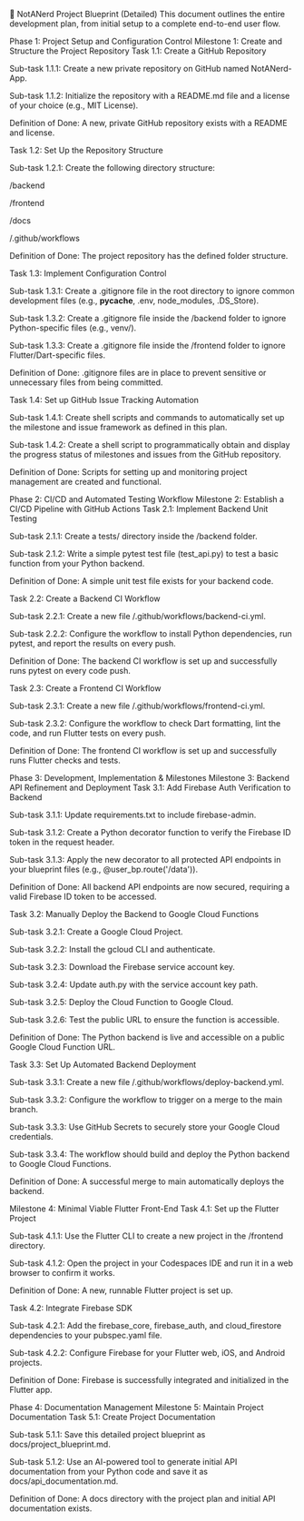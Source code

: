 🚀 NotANerd Project Blueprint (Detailed)
This document outlines the entire development plan, from initial setup to a complete end-to-end user flow.

Phase 1: Project Setup and Configuration Control
Milestone 1: Create and Structure the Project Repository
Task 1.1: Create a GitHub Repository

Sub-task 1.1.1: Create a new private repository on GitHub named NotANerd-App.

Sub-task 1.1.2: Initialize the repository with a README.md file and a license of your choice (e.g., MIT License).

Definition of Done: A new, private GitHub repository exists with a README and license.

Task 1.2: Set Up the Repository Structure

Sub-task 1.2.1: Create the following directory structure:

/backend

/frontend

/docs

/.github/workflows

Definition of Done: The project repository has the defined folder structure.

Task 1.3: Implement Configuration Control

Sub-task 1.3.1: Create a .gitignore file in the root directory to ignore common development files (e.g., __pycache__, .env, node_modules, .DS_Store).

Sub-task 1.3.2: Create a .gitignore file inside the /backend folder to ignore Python-specific files (e.g., venv/).

Sub-task 1.3.3: Create a .gitignore file inside the /frontend folder to ignore Flutter/Dart-specific files.

Definition of Done: .gitignore files are in place to prevent sensitive or unnecessary files from being committed.

Task 1.4: Set up GitHub Issue Tracking Automation

Sub-task 1.4.1: Create shell scripts and commands to automatically set up the milestone and issue framework as defined in this plan.

Sub-task 1.4.2: Create a shell script to programmatically obtain and display the progress status of milestones and issues from the GitHub repository.

Definition of Done: Scripts for setting up and monitoring project management are created and functional.

Phase 2: CI/CD and Automated Testing Workflow
Milestone 2: Establish a CI/CD Pipeline with GitHub Actions
Task 2.1: Implement Backend Unit Testing

Sub-task 2.1.1: Create a tests/ directory inside the /backend folder.

Sub-task 2.1.2: Write a simple pytest test file (test_api.py) to test a basic function from your Python backend.

Definition of Done: A simple unit test file exists for your backend code.

Task 2.2: Create a Backend CI Workflow

Sub-task 2.2.1: Create a new file /.github/workflows/backend-ci.yml.

Sub-task 2.2.2: Configure the workflow to install Python dependencies, run pytest, and report the results on every push.

Definition of Done: The backend CI workflow is set up and successfully runs pytest on every code push.

Task 2.3: Create a Frontend CI Workflow

Sub-task 2.3.1: Create a new file /.github/workflows/frontend-ci.yml.

Sub-task 2.3.2: Configure the workflow to check Dart formatting, lint the code, and run Flutter tests on every push.

Definition of Done: The frontend CI workflow is set up and successfully runs Flutter checks and tests.

Phase 3: Development, Implementation & Milestones
Milestone 3: Backend API Refinement and Deployment
Task 3.1: Add Firebase Auth Verification to Backend

Sub-task 3.1.1: Update requirements.txt to include firebase-admin.

Sub-task 3.1.2: Create a Python decorator function to verify the Firebase ID token in the request header.

Sub-task 3.1.3: Apply the new decorator to all protected API endpoints in your blueprint files (e.g., @user_bp.route('/data')).

Definition of Done: All backend API endpoints are now secured, requiring a valid Firebase ID token to be accessed.

Task 3.2: Manually Deploy the Backend to Google Cloud Functions

Sub-task 3.2.1: Create a Google Cloud Project.

Sub-task 3.2.2: Install the gcloud CLI and authenticate.

Sub-task 3.2.3: Download the Firebase service account key.

Sub-task 3.2.4: Update auth.py with the service account key path.

Sub-task 3.2.5: Deploy the Cloud Function to Google Cloud.

Sub-task 3.2.6: Test the public URL to ensure the function is accessible.

Definition of Done: The Python backend is live and accessible on a public Google Cloud Function URL.

Task 3.3: Set Up Automated Backend Deployment

Sub-task 3.3.1: Create a new file /.github/workflows/deploy-backend.yml.

Sub-task 3.3.2: Configure the workflow to trigger on a merge to the main branch.

Sub-task 3.3.3: Use GitHub Secrets to securely store your Google Cloud credentials.

Sub-task 3.3.4: The workflow should build and deploy the Python backend to Google Cloud Functions.

Definition of Done: A successful merge to main automatically deploys the backend.

Milestone 4: Minimal Viable Flutter Front-End
Task 4.1: Set up the Flutter Project

Sub-task 4.1.1: Use the Flutter CLI to create a new project in the /frontend directory.

Sub-task 4.1.2: Open the project in your Codespaces IDE and run it in a web browser to confirm it works.

Definition of Done: A new, runnable Flutter project is set up.

Task 4.2: Integrate Firebase SDK

Sub-task 4.2.1: Add the firebase_core, firebase_auth, and cloud_firestore dependencies to your pubspec.yaml file.

Sub-task 4.2.2: Configure Firebase for your Flutter web, iOS, and Android projects.

Definition of Done: Firebase is successfully integrated and initialized in the Flutter app.

Phase 4: Documentation Management
Milestone 5: Maintain Project Documentation
Task 5.1: Create Project Documentation

Sub-task 5.1.1: Save this detailed project blueprint as docs/project_blueprint.md.

Sub-task 5.1.2: Use an AI-powered tool to generate initial API documentation from your Python code and save it as docs/api_documentation.md.

Definition of Done: A docs directory with the project plan and initial API documentation exists.